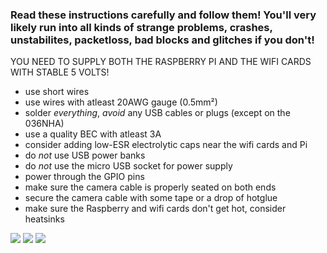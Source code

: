 ### Read these instructions carefully and follow them! You'll very likely run into all kinds of strange problems, crashes, unstabilites, packetloss, bad blocks and glitches if you don't!

YOU NEED TO SUPPLY BOTH THE RASPBERRY PI AND THE WIFI CARDS WITH STABLE 5 VOLTS!

- use short wires
- use wires with atleast 20AWG gauge (0.5mm²)
- solder _everything_, _avoid_ any USB cables or plugs (except on the 036NHA)
- use a quality BEC with atleast 3A
- consider adding low-ESR electrolytic caps near the wifi cards and Pi
- do _not_ use USB power banks
- do _not_ use the micro USB socket for power supply
- power through the GPIO pins
- make sure the camera cable is properly seated on both ends
- secure the camera cable with some tape or a drop of hotglue
- make sure the Raspberry and wifi cards don't get hot, consider heatsinks


![](https://raw.githubusercontent.com/bortek/EZ-WifiBroadcast/master/wiki-content/Pi0-Wiring-small.jpg)
![](https://raw.githubusercontent.com/bortek/EZ-WifiBroadcast/master/wiki-content/Pi3-Wiring-small.jpg)
![](https://raw.githubusercontent.com/bortek/EZ-WifiBroadcast/master/wiki-content/052nh-wiring.jpg)

